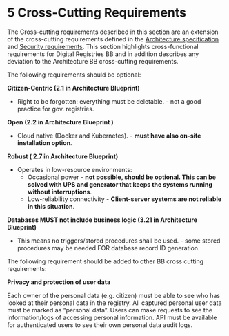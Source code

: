 # 5 Cross-Cutting Requirements

The Cross-cutting requirements described in this section are an extension of the cross-cutting requirements defined in the [Architecture specification](../architecture-and-nonfunctional-requirements/) and [Security requirements](../security-requirements/). This section highlights cross-functional requirements for Digital Registries BB and in addition describes any deviation to the Architecture BB cross-cutting requirements.

The following requirements should be optional:

**Citizen-Centric (2.1 in Architecture Blueprint)**

* Right to be forgotten: everything must be deletable. - not a good practice for gov. registries.

**Open (2.2 in Architecture Blueprint )**

* Cloud native (Docker and Kubernetes). - **must have also on-site installation option**.

**Robust ( 2.7 in Architecture Blueprint)**

* Operates in low-resource environments:
  * Occasional power - **not possible, should be optional. This can be solved with UPS and generator that keeps the systems running without interruptions**.&#x20;
  * Low-reliability connectivity - **Client-server systems are not reliable in this situation**.&#x20;

**Databases MUST not include business logic (3.21 in Architecture Blueprint)**

* This means no triggers/stored procedures shall be used. - some stored procedures may be needed FOR database record ID generation.&#x20;

The following requirement should be added to other BB cross cutting requirements:

**Privacy and protection of user data**

Each owner of the personal data (e.g. citizen) must be able to see who has looked at their personal data in the registry. All captured personal user data must be marked as “personal data”. Users can make requests to see the information/logs of accessing personal information. API must be available for authenticated users to see their own personal data audit logs.&#x20;
